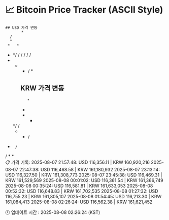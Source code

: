 # 📈 Bitcoin Price Tracker (ASCII Style)
    ## USD 가격 변동 
           *  
      /   
      *   
     *   *
 * */   / 
/ / /   / 
* * *   / 
        * 
    ## KRW 가격 변동
           *  
      *   
     *   *
   */   / 
  * *   / 
 *      / 
/       * 
*         
    📋 가격 기록:
    2025-08-07 21:57:48: USD 116,356.11 | KRW 160,920,216
2025-08-07 22:47:38: USD 116,468.58 | KRW 161,180,932
2025-08-07 23:13:14: USD 116,327.50 | KRW 161,308,773
2025-08-07 23:45:38: USD 116,469.31 | KRW 161,529,569
2025-08-08 00:01:02: USD 116,361.54 | KRW 161,366,749
2025-08-08 00:35:24: USD 116,581.81 | KRW 161,633,053
2025-08-08 00:52:32: USD 116,648.83 | KRW 161,702,535
2025-08-08 01:27:32: USD 116,755.23 | KRW 161,805,107
2025-08-08 01:54:45: USD 116,213.30 | KRW 161,084,413
2025-08-08 02:26:24: USD 116,562.38 | KRW 161,621,452
    
🕐 업데이트 시간 : 2025-08-08 02:26:24 (KST)
